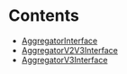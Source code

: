 

# Contents
- [AggregatorInterface](AggregatorInterface.sol/contract.AggregatorInterface.md)
- [AggregatorV2V3Interface](AggregatorV2V3Interface.sol/contract.AggregatorV2V3Interface.md)
- [AggregatorV3Interface](AggregatorV3Interface.sol/contract.AggregatorV3Interface.md)
